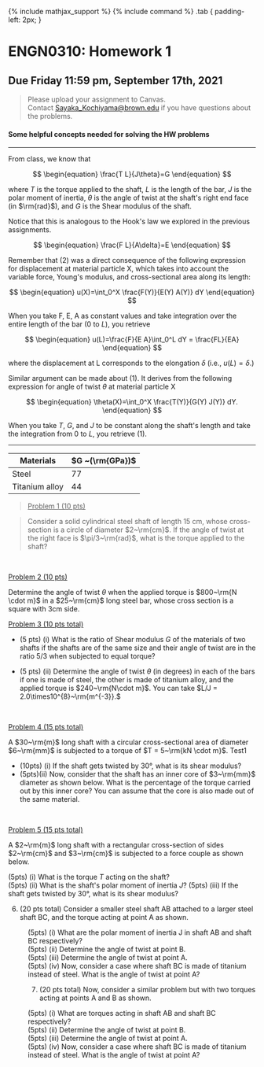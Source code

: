 {% include mathjax_support %}
{% include command %}
.tab {
  padding-left: 2px;
}



# ENGN0310: Homework 1
## Due Friday 11:59 pm, September 17th, 2021




> Please upload your assignment to Canvas.<br/>
> Contact Sayaka_Kochiyama@brown.edu if you have questions about the problems.   




#### Some helpful concepts needed for solving the HW problems


--------


From class, we know that

$$
\begin{equation}
\frac{T L}{J\theta}=G
\end{equation}
$$

where $T$ is the torque applied to the shaft, $L$ is the length of the bar, $J$ is the polar moment of inertia, $\theta$ is the angle of twist at the shaft's right end face (in $\rm{rad}$), and $G$ is the Shear modulus of the shaft. 

Notice that this is analogous to the Hook's law we explored in the previous assignments.

$$
\begin{equation}
\frac{F L}{A\delta}=E
\end{equation}
$$

Remember that (2) was a direct consequence of the following expression for displacement at material particle X, which takes into account the variable force, Young's modulus, and cross-sectional area along its length:


$$
\begin{equation}
u(X)=\int_0^X \frac{F(Y)}{E(Y) A(Y)} dY
\end{equation}
$$

When you take F, E, A as constant values and take integration over the entire length of the bar ($0$ to $L$), you retrieve

$$
\begin{equation}
u(L)=\frac{F}{E A}\int_0^L dY = \frac{FL}{EA}
\end{equation}
$$

where the displacement at L corresponds to the elongation $\delta$ (i.e., $u(L)=\delta$.)

Similar argument can be made about (1). It derives from the following expression for angle of twist $\theta$ at material particle X

$$
\begin{equation}
\theta(X)=\int_0^X \frac{T(Y)}{G(Y) J(Y)} dY.
\end{equation}
$$

When you take $T$, $G$, and $J$ to be constant along the shaft's length and take the integration from $0$ to $L$, you retrieve (1).

----------



| Materials      | $G ~(\rm{GPa})$ |
|----------------|-----------------|
| Steel          | 77             |
| Titanium alloy | 44             |





> <u> Problem 1 (10 pts) </u>

> Consider a solid cylindrical steel shaft of length 15 cm,  whose cross-section is a circle of diameter $2~\rm{cm}$. If the angle of twist at the right face is $\pi/3~\rm{rad}$, what is the torque applied to the shaft?

<br/>

<u> Problem 2 (10 pts) </u>

Determine the angle of twist $\theta$ when the applied torque is $800~\rm{N \cdot m}$ in a $25~\rm{cm}$ long steel bar, whose cross section is a square with 3cm side.
<br/>

<u> Problem 3 (10 pts total) </u>
* (5 pts) (i) What is the ratio of Shear modulus $G$ of the materials of two shafts if the shafts are of the same size and their angle of twist are in the ratio 5/3 when subjected to equal torque?

* (5 pts) (ii) Determine the angle of twist $\theta$ (in degrees) in each of the bars if one is made of steel, the other is made of titanium alloy, and the applied torque is $240~\rm{N\cdot m}$. You can take $L/J = 2.0\times10^{8}~\rm{m^{-3}}.$
<br/>

<u> Problem 4 (15 pts total) </u>

A $30~\rm{m}$ long shaft with a circular cross-sectional area of diameter $6~\rm{mm}$ is subjected to a torque of $T = 5~\rm{kN \cdot m}$. Test1

* (10pts) (i) If the shaft gets twisted by 30&deg;, what is its shear modulus? 
* (5pts)(ii) Now, consider that the shaft has an inner core of $3~\rm{mm}$ diameter as shown below. What is the percentage of the torque carried out by this inner core? You can assume that the core is also made out of the same material.

</br>

<u> Problem 5 (15 pts total) </u>

A $2~\rm{m}$ long shaft with a rectangular cross-section of sides $2~\rm{cm}$ and $3~\rm{cm}$ is subjected to a force couple as shown below. 

(5pts) (i) What is the torque $T$ acting on the shaft?    
(5pts) (ii) What is the shaft's polar moment of inertia $J$?
(5pts) (iii) If the shaft gets twisted by 30&deg;, what is its shear modulus?


6. (20 pts total) Consider a smaller steel shaft AB attached to a larger steel shaft BC, and the torque acting at point A as shown. 


<DD>(5pts) (i) What are the polar moment of inertia J in shaft AB and shaft BC respectively?
<DD>(5pts) (ii) Determine the angle of twist at point B.
<DD>(5pts) (iii) Determine the angle of twist at point A.
<DD>(5pts) (iv) Now, consider a case where shaft BC is made of titanium instead of steel. What is the angle of twist at point A?



7.  (20 pts total) Now, consider a similar problem but with two torques acting at points A and B as shown. 


<DD>(5pts) (i) What are torques acting in shaft AB and shaft BC respectively?
<DD>(5pts) (ii) Determine the angle of twist at point B.
<DD>(5pts) (iii) Determine the angle of twist at point A.
<DD>(5pts) (iv) Now, consider a case where shaft BC is made of titanium instead of steel. What is the angle of twist at point A?
</DL>
